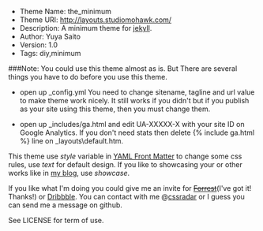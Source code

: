 * Theme Name: the\_minimum
* Theme URI: http://layouts.studiomohawk.com/
* Description: A minimum theme for [jekyll](https://github.com/mojombo/jekyll).
* Author: Yuya Saito
* Version: 1.0
* Tags: diy,minimum

###Note:
You could use this theme almost as is. But There are several things you have to do before you use this theme.

* open up \_config.yml 
  You need to change sitename, tagline and url value to make theme work nicely. It still works if you didn't but if you publish as your site using this theme, then you must change them.

* open up \_includes/ga.html and edit UA-XXXXX-X with your site ID on Google Analytics.
  If you don't need stats then delete {% include ga.html %} line on \_layouts\default.htm.

This theme use *style* variable in [YAML Front Matter](https://github.com/mojombo/jekyll/wiki/yaml-front-matter) to change some css rules, use *text* for default design. If you like to showcasing your or other works like in [my blog](http://layouts.studiomohawk.com/), use *showcase*.

If you like what I'm doing you could give me an invite for <del>[Forrest](http://forrst.com)</del>(I've got it! Thanks!) or [Dribbble](http://dribbble.com).
You can contact with me @[cssradar](http://twitter.com/#!/cssradar) or I guess you can send me a message on github.

See LICENSE for term of use.
